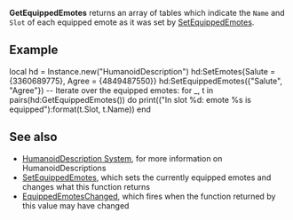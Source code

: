 **GetEquippedEmotes** returns an array of tables which indicate the `Name` and `Slot` of each equipped emote as it was set by [SetEquippedEmotes](https://developer.roblox.com/en-us/api-reference/function/HumanoidDescription/SetEquippedEmotes).

Example
-------

local hd = Instance.new("HumanoidDescription")
hd:SetEmotes{Salute = {3360689775}, Agree = {4849487550}}
hd:SetEquippedEmotes({"Salute", "Agree"})
-- Iterate over the equipped emotes:
for \_, t in pairs(hd:GetEquippedEmotes()) do
    print(("In slot %d: emote %s is equipped"):format(t.Slot, t.Name))
end

See also
--------

*   [HumanoidDescription System](https://developer.roblox.com/en-us/articles/HumanoidDescription-System), for more information on HumanoidDescriptions
*   [SetEquippedEmotes](https://developer.roblox.com/en-us/api-reference/function/HumanoidDescription/SetEquippedEmotes), which sets the currently equipped emotes and changes what this function returns
*   [EquippedEmotesChanged](https://developer.roblox.com/en-us/api-reference/event/HumanoidDescription/EquippedEmotesChanged), which fires when the function returned by this value may have changed